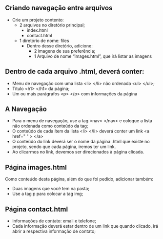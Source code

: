 ## Criando navegação entre arquivos

- Crie um projeto contento:
  - 2 arquivos no diretório principal;
    - index.html
    - contact.html
  - 1 diretório de nome: files
    - Dentro desse diretório, adicione:
      - 2 imagens de sua preferência;
      - 1 Arquivo de nome “images.html”, que irá listar as imagens

## Dentro de cada arquivo .html, deverá conter:

- Menu de navegação com uma lista &lt;li&gt; &lt;/li&gt; não ordenada &lt;ul&gt; &lt;/ul&gt;;
- Título &lt;h1&gt; &lt;/h1&gt; da página;
- Um ou mais parágrafos &lt;p&gt; &lt;/p&gt; com informações da página

## A Navegação

- Para o menu de navegação, use a tag &lt;nav&gt; &lt;/nav&gt; e coloque a lista não ordenada como conteúdo da tag;
- O conteúdo de cada ítem da lista &lt;li&gt; &lt;/li&gt; deverá conter um link &lt;a href=&quot; &quot; &gt; &lt;/a&gt;
- O conteúdo do link deverá ser o nome da página .html que existe no projeto, sendo que cada página, iremos ter um link.
- Ao clicarmos no link, devemos ser direcionados à página clicada.

## Página images.html

Como conteúdo desta página, além do que foi pedido, adicionar também:

- Duas imagens que você tem na pasta;
- Use a tag p para colocar a tag img;

## Página contact.html

- Informações de contato: email e telefone;
- Cada informação deverá estar dentro de um link que quando clicado, irá abrir a respectiva informação de contato;
